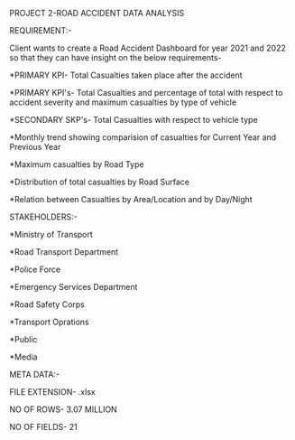 PROJECT 2-ROAD ACCIDENT DATA ANALYSIS 

REQUIREMENT:-

Client wants to create a Road Accident Dashboard for year 2021 and 2022 so that they can have insight on the below requirements-

*PRIMARY KPI- Total Casualties taken place after the accident

*PRIMARY KPI's- Total Casualties and percentage of total with respect to accident severity and maximum casualties by type of vehicle

*SECONDARY SKP's- Total Casualties with respect to vehicle type

*Monthly trend showing comparision of casualties for Current Year and Previous Year

*Maximum casualties by Road Type

*Distribution of total casualties by Road Surface

*Relation between Casualties by Area/Location and by Day/Night

STAKEHOLDERS:-

*Ministry of Transport

*Road Transport Department

*Police Force

*Emergency Services Department

*Road Safety Corps

*Transport Oprations

*Public

*Media

META DATA:-

FILE EXTENSION- .xlsx

NO OF ROWS- 3.07 MILLION

NO OF FIELDS- 21
